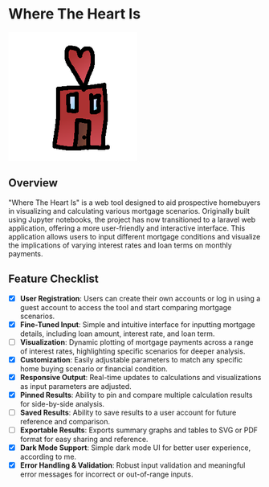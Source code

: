 # Where The Heart Is

![Where The Heart Is Logo](https://raw.githubusercontent.com/Mike-Bros/WhereTheHeartIs/main/assets/logo.png)

## Overview

"Where The Heart Is" is a web tool designed to aid prospective homebuyers in visualizing and calculating various
mortgage scenarios. Originally built using Jupyter notebooks, the project has now transitioned to a laravel web
application, offering a more user-friendly and interactive interface. This application allows users to input different
mortgage conditions and visualize the implications of varying interest rates and loan terms on monthly payments.

## Feature Checklist

- [x] **User Registration**: Users can create their own accounts or log in using a guest account to access the tool and
  start comparing mortgage scenarios.
- [x] **Fine-Tuned Input**: Simple and intuitive interface for inputting mortgage details, including loan amount,
  interest rate, and loan term.
- [ ] **Visualization**: Dynamic plotting of mortgage payments across a range of interest rates, highlighting specific
  scenarios for deeper analysis.
- [x] **Customization**: Easily adjustable parameters to match any specific home buying scenario or financial condition.
- [x] **Responsive Output**: Real-time updates to calculations and visualizations as input parameters are adjusted.
- [x] **Pinned Results**: Ability to pin and compare multiple calculation results for side-by-side analysis.
- [ ] **Saved Results**: Ability to save results to a user account for future reference and comparison.
- [ ] **Exportable Results**: Exports summary graphs and tables to SVG or PDF format for easy sharing and reference.
- [x] **Dark Mode Support**: Simple dark mode UI for better user experience, according to me.
- [x] **Error Handling & Validation**: Robust input validation and meaningful error messages for incorrect or
  out-of-range inputs.

